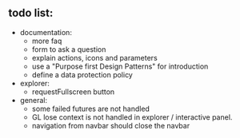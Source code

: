 ## todo list:
 - documentation:
    - more faq
    - form to ask a question
    - explain actions, icons and parameters
    - use a "Purpose first Design Patterns" for introduction
    - define a data protection policy
 - explorer:
   - requestFullscreen button
 - general:
   - some failed futures are not handled
   - GL lose context is not handled in explorer / interactive panel.
   - navigation from navbar should close the navbar